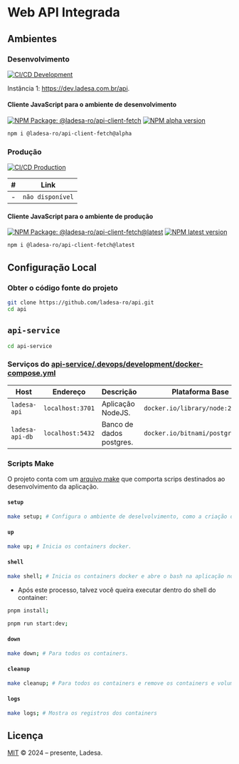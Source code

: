 # Web API Integrada

## Ambientes

### Desenvolvimento

[![CI/CD Development][action-ci-cd-service-dev-src]][action-ci-cd-service-dev-href]

Instância 1: <https://dev.ladesa.com.br/api>.

#### Cliente JavaScript para o ambiente de desenvolvimento

[![NPM Package: @ladesa-ro/api-client-fetch][npm-package-alpha-src]][npm-package-alpha-href] [![NPM alpha version][npm-package-alpha-version-src]][npm-package-versions-href]

```sh
npm i @ladesa-ro/api-client-fetch@alpha
```

### Produção

[![CI/CD Production][action-ci-cd-service-prod-src]][action-ci-cd-service-prod-href]

| #   | Link             |
| --- | ---------------- |
| -   | `não disponível` |

#### Cliente JavaScript para o ambiente de produção

[![NPM Package: @ladesa-ro/api-client-fetch@latest][npm-package-latest-src]][npm-package-latest-href] [![NPM latest version][npm-package-latest-version-src]][npm-package-versions-href]

```sh
npm i @ladesa-ro/api-client-fetch@latest
```

## Configuração Local

### Obter o código fonte do projeto

```bash
git clone https://github.com/ladesa-ro/api.git
cd api
```

## `api-service`

```bash
cd api-service
```

### Serviços do [api-service/.devops/development/docker-compose.yml](./api-service/.devops/development/docker-compose.yml)

| Host            | Endereço         | Descrição                | Plataforma Base                   |
| --------------- | ---------------- | ------------------------ | --------------------------------- |
| `ladesa-api`    | `localhost:3701` | Aplicação NodeJS.        | `docker.io/library/node:22`       |
| `ladesa-api-db` | `localhost:5432` | Banco de dados postgres. | `docker.io/bitnami/postgresql:15` |

### Scripts Make

O projeto conta com um [arquivo make](./api-service/Makefile) que comporta scrips destinados ao desenvolvimento da aplicação.

#### `setup`

```sh
make setup; # Configura o ambiente de deselvolvimento, como a criação da rede ladesa-net e os arquivos .env.

```

#### `up`

```sh
make up; # Inicia os containers docker.
```

#### `shell`

```sh
make shell; # Inicia os containers docker e abre o bash na aplicação node.
```

- Após este processo, talvez você queira executar dentro do shell do container:

```sh
pnpm install;

```

```sh
pnpm run start:dev;
```

#### `down`

```sh
make down; # Para todos os containers.
```

#### `cleanup`

```sh
make cleanup; # Para todos os containers e remove os containers e volumes associados.
```

#### `logs`

```sh
make logs; # Mostra os registros dos containers
```

## Licença

[MIT](./LICENSE) © 2024 – presente, Ladesa.

<!-- Links -->

<!-- Badges -->

<!-- Badges / Actions / Production  -->

[action-ci-cd-service-prod-src]: https://img.shields.io/github/actions/workflow/status/ladesa-ro/api/ci-cd.yml?style=flat&logo=github&logoColor=white&label=CI%2FCD%20Service%20Production&branch=production&labelColor=18181B
[action-ci-cd-service-prod-href]: https://github.com/ladesa-ro/api/actions/workflows/ci.yml?query=branch%3Aproduction

<!-- Badges / Actions / Development / CI-CD-Service  -->

[action-ci-cd-service-dev-src]: https://img.shields.io/github/actions/workflow/status/ladesa-ro/api/ci-cd.yml?style=flat&logo=github&logoColor=white&label=CI%2FCD%20Service%20Development&branch=development&labelColor=18181B
[action-ci-cd-service-dev-href]: https://github.com/ladesa-ro/api/actions/workflows/ci-cd.yml?query=branch%3Adevelopment

<!-- Badges / Source Code  -->

<!-- Badges / Integrations / NPM -->

[npm-package-versions-href]: https://www.npmjs.com/package/@ladesa-ro/api-client-fetch?activeTab=versions

<!-- Badges / Integrations / NPM / Alpha -->

[npm-package-alpha-src]: https://img.shields.io/badge/npm-%40ladesa--ro%2Fapi--client--fetch@alpha-18181B?style=flat&logo=npm&logoColor=white&labelColor=%23CB3837
[npm-package-alpha-href]: https://npmjs.com/package/@ladesa-ro/api-client-fetch
[npm-package-alpha-version-src]: https://img.shields.io/badge/dynamic/json?url=https%3A%2F%2Fregistry.npmjs.com%2F%40ladesa-ro%2Fapi-client-fetch&query=%24%5B%22dist-tags%22%5D.alpha&prefix=v&style=flat&logo=npm&logoColor=white&label=alpha&style=flat&colorA=18181B&colorB=F0DB4F

<!-- Badges / Integrations / NPM / Latest -->

[npm-package-latest-src]: https://img.shields.io/badge/npm-%40ladesa--ro%2Fapi--client--fetch@latest-18181B?style=flat&logo=npm&logoColor=white&labelColor=%23CB3837
[npm-package-latest-href]: https://npmjs.com/package/@ladesa-ro/api-client-fetch
[npm-package-latest-version-src]: https://img.shields.io/badge/dynamic/json?url=https%3A%2F%2Fregistry.npmjs.com%2F%40ladesa-ro%2Fapi-client-fetch&query=%24%5B%22dist-tags%22%5D.latest&prefix=v&style=flat&logo=npm&logoColor=white&label=latest&style=flat&colorA=18181B&colorB=F0DB4F
